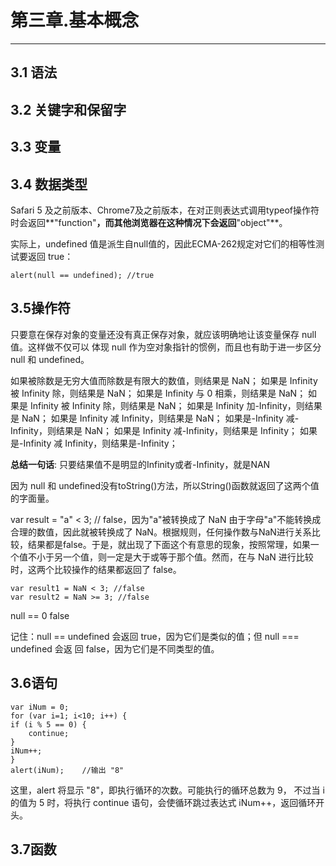 ﻿# **第三章.基本概念**



---
## 3.1 语法
## 3.2 关键字和保留字
## 3.3 变量
## 3.4 数据类型
Safari 5 及之前版本、Chrome7及之前版本，在对正则表达式调用typeof操作符时会返回**"function"**，而其他浏览器在这种情况下会返回**"object"**。

实际上，undefined 值是派生自null值的，因此ECMA-262规定对它们的相等性测试要返回 true： 

    alert(null == undefined); //true 
    
    
## 3.5操作符
只要意在保存对象的变量还没有真正保存对象，就应该明确地让该变量保存 null 值。这样做不仅可以
体现 null 作为空对象指针的惯例，而且也有助于进一步区分 null 和 undefined。

如果被除数是无穷大值而除数是有限大的数值，则结果是 NaN；
如果是 Infinity 被 Infinity 除，则结果是 NaN；
如果是 Infinity 与 0 相乘，则结果是 NaN；
如果是 Infinity 被 Infinity 除，则结果是 NaN；
如果是 Infinity 加-Infinity，则结果是 NaN；
如果是 Infinity 减 Infinity，则结果是 NaN；
如果是-Infinity 减-Infinity，则结果是 NaN；
如果是 Infinity 减-Infinity，则结果是 Infinity；
如果是-Infinity 减 Infinity，则结果是-Infinity；

**总结一句话**: 只要结果值不是明显的Infinity或者-Infinity，就是NAN

因为 null 和 undefined没有toString()方法，所以String()函数就返回了这两个值的字面量。

var result = "a" < 3; // false，因为"a"被转换成了 NaN
由于字母"a"不能转换成合理的数值，因此就被转换成了 NaN。根据规则，任何操作数与NaN进行关系比较，结果都是false。于是，就出现了下面这个有意思的现象，按照常理，如果一个值不小于另一个值，则一定是大于或等于那个值。然而，在与 NaN 进行比较时，这两个比较操作的结果都返回了 false。

    var result1 = NaN < 3; //false
    var result2 = NaN >= 3; //false
    

null == 0 false 

记住：null == undefined 会返回 true，因为它们是类似的值；但 null === undefined 会返
回 false，因为它们是不同类型的值。

## 3.6语句

    var iNum = 0;
    for (var i=1; i<10; i++) {
    if (i % 5 == 0) {
        continue;
    }
    iNum++;
    }
    alert(iNum);	//输出 "8"
    
这里，alert 将显示 "8"，即执行循环的次数。可能执行的循环总数为 9，
不过当 i 的值为 5 时，将执行 continue 语句，会使循环跳过表达式 iNum++，返回循环开头。



## 3.7函数

